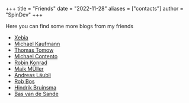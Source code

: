 +++
title = "Friends"
date = "2022-11-28"
aliases = ["contacts"]
author = "SpinDev"
+++

Here you can find some more blogs from my friends

- [Xebia](https://xebia.com/news/)
- [Michael Kaufmann](https://writeabout.net)
- [Thomas Tomow](https://tomow.de)
- [Michael Contento](https://michaelcontento.de")
- [Robin Konrad](https://robinkonrad.de)
- [Maik MÜller](https://aatmmr.dev)
- [Andreas Läubli](https://powerranger.space)
- [Rob Bos](https://devopsjournal.io/)
- [Hindrik Bruinsma](https://cloudcosmonaut.io/)
- [Bas van de Sande](https://azurecodingarchitect.com/)
